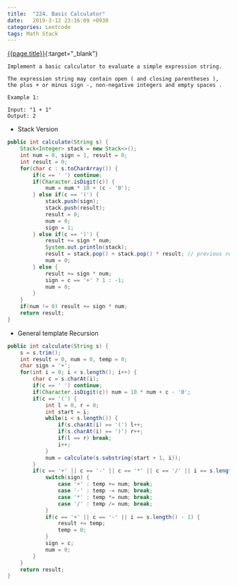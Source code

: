 ```yaml
---
title:  "224. Basic Calculator"
date:   2019-3-12 23:16:09 +0930
categories: Leetcode
tags: Math Stack
---
```


[{{page.title}}](https://leetcode.com/problems/basic-calculator/){:target="_blank"}

    Implement a basic calculator to evaluate a simple expression string.

    The expression string may contain open ( and closing parentheses ), the plus + or minus sign -, non-negative integers and empty spaces .

    Example 1:

    Input: "1 + 1"
    Output: 2

* Stack Version

```java
public int calculate(String s) {
    Stack<Integer> stack = new Stack<>();
    int num = 0, sign = 1, result = 0;
    int result = 0;
    for(char c : s.toCharArray()) {
        if(c == ' ') continue;
        if(Character.isDigit(c)) {
            num = num * 10 + (c - '0');
        } else if(c == '(') {
            stack.push(sign);
            stack.push(result);
            result = 0;
            num = 0;
            sign = 1;
        } else if(c == ')') {
            result += sign * num;
            System.out.println(stack);
            result = stack.pop() + stack.pop() * result; // previous result + current result * sign
            num = 0;
        } else {
            result += sign * num;
            sign = c == '+' ? 1 : -1;
            num = 0;
        }
    }
    if(num != 0) result += sign * num;
    return result;
}
```
* General template Recursion

```java
public int calculate(String s) {
    s = s.trim();
    int result = 0, num = 0, temp = 0;
    char sign = '+';
    for(int i = 0; i < s.length(); i++) {
        char c = s.charAt(i);
        if(c == ' ') continue;
        if(Character.isDigit(c)) num = 10 * num + c - '0';
        if(c == '(') {
            int l = 0, r = 0;
            int start = i;
            while(i < s.length()) {
                if(s.charAt(i) == '(') l++;
                if(s.charAt(i) == ')') r++;
                if(l == r) break;
                i++;
            }
            num = calculate(s.substring(start + 1, i));
        }
        if(c == '+' || c == '-' || c == '*' || c == '/' || i == s.length()-1) {
            switch(sign) {
                case '+' : temp += num; break;
                case '-' : temp -= num; break;
                case '*' : temp *= num; break;
                case '/' : temp /= num; break;
            }
            if(c == '+' || c == '-' || i == s.length() - 1) {
                result += temp;
                temp = 0;
            }
            sign = c;
            num = 0;
        }
    }
    return result;
}
```
